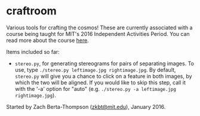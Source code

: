 # craftroom
Various tools for crafting the cosmos! These are currently associated with a course being taught for MIT's 2016 Independent Activities Period. You can read more about the course [here](bit.ly/craftingcosmos).

Items included so far:

+ `stereo.py`, for generating stereograms for pairs of separating images. To use, type `./stereo.py leftimage.jpg rightimage.jpg`. By default, `stereo.py` will give you a chance to click on a feature in both images, by which the two will be aligned. If you would like to skip this step, call it with the '-a' option for "auto" (e.g. `./stereo.py -a leftimage.jpg rightimage.jpg`).

Started by Zach Berta-Thompson (zkbt@mit.edu), January 2016.
